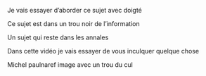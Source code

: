 Je vais essayer d’aborder ce sujet avec doigté 

Ce sujet est dans un trou noir de l’information 

Un sujet qui reste dans les annales 

Dans cette vidéo je vais essayer de vous inculquer quelque chose 

Michel paulnaref image avec un trou du cul 
